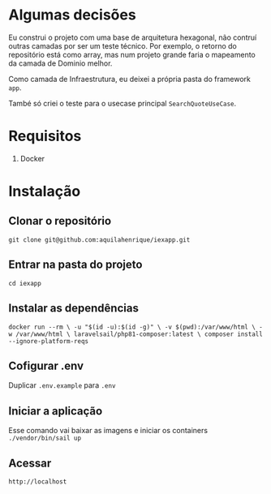 # Algumas decisões

Eu construi o projeto com uma base de arquitetura hexagonal, não contruí outras camadas por ser um teste técnico.
Por exemplo, o retorno do repositório está como array, mas num projeto grande faria o mapeamento
da camada de Dominio melhor.

Como camada de Infraestrutura, eu deixei a própria pasta do framework `app`.

També só criei o teste para o usecase principal `SearchQuoteUseCase`.

# Requisitos

1. Docker

# Instalação

## Clonar o repositório
`git clone git@github.com:aquilahenrique/iexapp.git`

## Entrar na pasta do projeto
`cd iexapp`

## Instalar as dependências
`docker run --rm \
-u "$(id -u):$(id -g)" \
-v $(pwd):/var/www/html \
-w /var/www/html \
laravelsail/php81-composer:latest \
composer install --ignore-platform-reqs`

## Cofigurar .env
Duplicar `.env.example` para `.env`

## Iniciar a aplicação
Esse comando vai baixar as imagens e iniciar os containers
`./vendor/bin/sail up`

## Acessar
`http://localhost`

